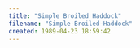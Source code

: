 ```yaml
---
title: "Simple Broiled Haddock"
filename: "Simple-Broiled-Haddock"
created: 1989-04-23 18:59:42
---
```

